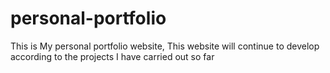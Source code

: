 # personal-portfolio
This is My personal portfolio website, This website will continue to develop according to the projects I have carried out so far
